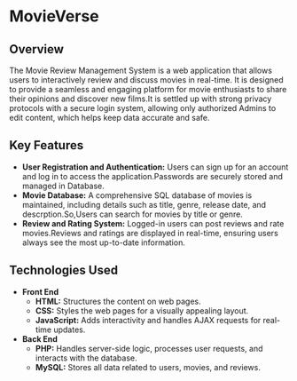 <h1>MovieVerse</h1>
<h2>Overview</h2>
<div>
  The Movie Review Management System is a web application that allows users to interactively review and discuss movies in       real-time. It is designed to provide a seamless and engaging platform for movie enthusiasts to share their opinions and       discover new films.It is settled up with strong privacy protocols with a secure login system, allowing only authorized Admins to edit content, which helps keep data accurate and safe.
</div>

<h2>Key Features</h2>
<div>
  <ul>
    <li><b>User Registration and Authentication:</b> Users can sign up for an account and log in to access the application.Passwords are securely stored and managed in Database.</li>
    <li><b>Movie Database:</b> A comprehensive SQL database of movies is maintained, including details such as title, genre, release date, and descrption.So,Users can search for movies by title or genre.</li>
    <li><b>Review and Rating System:</b> Logged-in users can post reviews and rate movies.Reviews and ratings are displayed in real-time, ensuring users always see the most up-to-date information.</li>
  </ul>
</div>

<h2>Technologies Used</h2>
<div>
  <ul>
    <li><b>Front End</b>
      <ul>
        <li><b>HTML:</b> Structures the content on web pages.</li>
        <li><b>CSS:</b> Styles the web pages for a visually appealing layout.</li>
        <li><b>JavaScript:</b> Adds interactivity and handles AJAX requests for real-time updates.</li>
      </ul>
    </li>
    <li><b>Back End</b>
      <ul>
        <li><b>PHP:</b> Handles server-side logic, processes user requests, and interacts with the database.</li>
        <li><b>MySQL:</b> Stores all data related to users, movies, and reviews.</li>
      </ul>
    </li>
  </ul>
</div>

<br>


